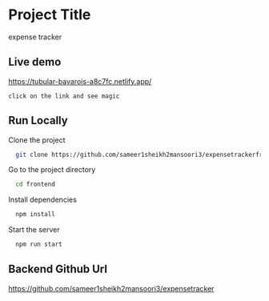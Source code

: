 
# Project Title

expense tracker



## Live demo

https://tubular-bavarois-a8c7fc.netlify.app/

`click on the link and see magic`
## Run Locally

Clone the project

```bash
  git clone https://github.com/sameer1sheikh2mansoori3/expensetrackerfrontend.git
```

Go to the project directory

```bash
  cd frontend
```

Install dependencies

```bash
  npm install
```

Start the server

```bash
  npm run start
```




##  Backend Github Url
https://github.com/sameer1sheikh2mansoori3/expensetracker